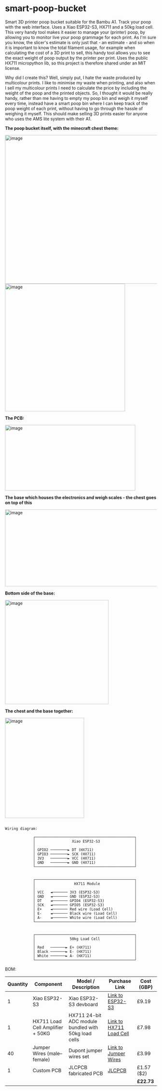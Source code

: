 # smart-poop-bucket
Smart 3D printer poop bucket suitable for the Bambu A1. Track your poop with the web interface. Uses a Xiao ESP32-S3, HX711 and a 50kg load cell. This very handy tool makes it easier to manage your (printer) poop, by allowing you to monitor live your poop grammage for each print. As I'm sure you know, the slicer's estimate is only just that - an estimate - and so when it is important to know the total filament usage, for example when calculating the cost of a 3D print to sell, this handy tool allows you to see the exact weight of poop output by the printer per print. Uses the public HX711 micropython lib, so this project is therefore shared under an MIT license.

Why did I create this? Well, simply put, I hate the waste produced by multicolour prints. I like to minimise my waste when printing, and also when I sell my multicolour prints I need to calculate the price by including the weight of the poop and the printed objects. So, I thought it would be really handy, rather than me having to empty my poop bin and weigh it myself every time, instead have a smart poop bin where I can keep track of the poop weight of each print, without having to go through the hassle of weighing it myself. This should make selling 3D prints easier for anyone who uses the AMS lite system with their A1.

**The poop bucket itself, with the minecraft chest theme:**

<img width="514" height="491" alt="image" src="https://github.com/user-attachments/assets/795cf7e5-d2ee-4e54-9dd7-ef567abc05d5" />

<img width="398" height="421" alt="image" src="https://github.com/user-attachments/assets/47c6a7d5-317f-4c00-b22a-73f305eb8440" />

**The PCB:**

<img width="432" height="217" alt="image" src="https://github.com/user-attachments/assets/ff7ab3db-a163-45bd-bd49-c3ccc98c8d29" />

**The base which houses the electronics and weigh scales - the chest goes on top of this**

<img width="556" height="254" alt="image" src="https://github.com/user-attachments/assets/e494c5bc-4fcf-4ee6-b7b1-925b1df8134d" />

**Bottom side of the base:**

<img width="343" height="344" alt="image" src="https://github.com/user-attachments/assets/78a72509-0299-4e2b-9557-bb75767f3fcf" />

**The chest and the base together:**

<img width="262" height="331" alt="image" src="https://github.com/user-attachments/assets/cd023d5d-0372-4005-b1b3-f0bdab65734b" />


```

Wiring diagram:

             ┌──────────────────────────────────────────────┐
             │                 Xiao ESP32-S3                │
             │                                              │
             │ GPIO2 ────────► DT (HX711)                   │
             │ GPIO3 ────────► SCK (HX711)                  │
             │ 3V3   ────────► VCC (HX711)                  │
             │ GND   ────────► GND (HX711)                  │
             └──────────────────────────────────────────────┘


             ┌──────────────────────────────────────────────┐
             │                  HX711 Module                │
             │                                              │
             │ VCC   ◄─────── 3V3 (ESP32-S3)                │
             │ GND   ◄─────── GND (ESP32-S3)                │
             │ DT    ◄─────── GPIO4 (ESP32-S3)              │
             │ SCK   ◄─────── GPIO5 (ESP32-S3)              │
             │ E+    ◄─────── Red wire (Load Cell)          │
             │ E-    ◄─────── Black wire (Load Cell)        │
             │ A-    ◄─────── White wire (Load Cell)        │
             └──────────────────────────────────────────────┘


             ┌──────────────────────────────────────────────┐
             │                50kg Load Cell                │
             │                                              │
             │ Red   ───────► E+ (HX711)                    │
             │ Black ───────► E- (HX711)                    │
             │ White ───────► A- (HX711)                    │
             └──────────────────────────────────────────────┘

```


BOM:

| Quantity | Component                    | Model / Description                                      | Purchase Link                                                                                                                        | Cost (GBP) |
|----------|------------------------------|----------------------------------------------------------|----------------------------------------------------------------------------------------------------------------------------------------|------------|
| 1        | Xiao ESP32-S3                | Xiao ESP32-S3 devboard                                   | [Link to ESP32-S3](https://www.aliexpress.com/item/1005007426784408.html?spm=a2g0o.productlist.main.1.28895274bF7p0T)                  | £9.19      |
| 1        | HX711 Load Cell Amplifier + 50KG | HX711 24-bit ADC module bundled with 50kg load cells | [Link to HX711 Load Cell](https://www.amazon.co.uk/Weighting-Half-bridge-Amplifier-Bathroom-Arduino/dp/B07FMN1DBN/ref=sr_1_45)         | £7.98      |
| 40       | Jumper Wires (male–female)   | Dupont jumper wires set                                  | [Link to Jumper Wires](https://www.amazon.co.uk/40pcs-Dupont-Female-Jumper-Connectors/dp/B013EW65H2/ref=sr_1_28)                       | £3.99      |
| 1        | Custom PCB                   | JLCPCB fabricated PCB                                    | [JLCPCB](https://jlcpcb.com)                                                                                                            | £1.57 ($2)     |
|          |                              |                                                          |                                                                                                                                        | **£22.73** |
